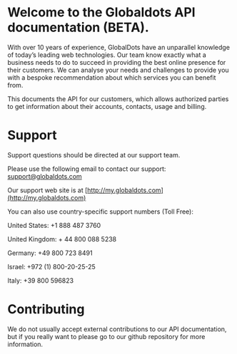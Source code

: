 # Welcome to the Globaldots API documentation (BETA).
With over 10 years of experience, GlobalDots have an unparallel knowledge of today’s leading web technologies. 
Our team know exactly what a business needs to do to succeed in providing the best online presence for their customers. 
We can analyse your needs and challenges to provide you with a bespoke recommendation about which services you can benefit from.
 
This documents the API for our customers, which allows authorized parties to get information about their accounts, contacts, usage and billing. 

# Support 
Support questions should be directed at our support team. 

Please use the following email to contact our support: support@globaldots.com

Our support web site is at [http://my.globaldots.com](http://my.globaldots.com)

You can also use country-specific support numbers (Toll Free):

United States: +1 888 487 3760

United Kingdom: + 44 800 088 5238

Germany: +49 800 723 8491

Israel: +972 (1) 800-20-25-25

Italy: +39 800 596823 

# Contributing
We do not usually accept external contributions to our API documentation, but if you really want to please go to our github repository for more information. 

